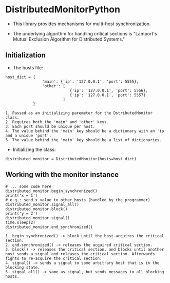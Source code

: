 # DistributedMonitorPython

- This library provides mechanisms for multi-host synchronization.

- The underlying algorithm for handling critical sections is "Lamport's Mutual Exclusion Algorithm for Distributed Systems."

## Initialization

- The hosts file:
```
host_dict = {
                'main': {'ip': '127.0.0.1', 'port': 5555},
                'other': [
                            {'ip': '127.0.0.1', 'port': 5556},
                            {'ip': '127.0.0.1', 'port': 5557}
                         ]
            }
```
    1. Passed as an initializing paremeter for the DstributedMonitor class.
    2. Requires both the 'main' and 'other' keys.
    3. Each port should be unique per host.
    4. The value behind the 'main' key should be a dictionary with an 'ip' and a unique 'port'. 
    5. The value behind the 'main' key should be a list of dictionaries.

- Initializing the class:
```
distributed_monitor = DistributedMonitor(hosts=host_dict)
```

## Working with the monitor instance

```
# ... some code here 
distributed_monitor.begin_synchronized()
print('x = 1')
# e.g.: send x value to other hosts (handled by the programmer)
distributed_monitor.signal_all()
distributed_monitor.block()
print('y = 2')
distributed_monitor.signal()
time.sleep(2)
distributed_monitor.end_synchronized()
```
    1. begin_synchronized() -> block until the host acquires the critical section.
    2. end-synchronized() -> releases the acquired critical section.
    3. block() -> releases the critical section, and blocks until another host sends a signal and releases the critical section. Afterwards fights to re-acquire the critical section. 
    4. signal() -> sends a signal to some arbitrary host that is in the blocking state.
    5. signal_all() -> same as signal, but sends messages to all blocking hosts.